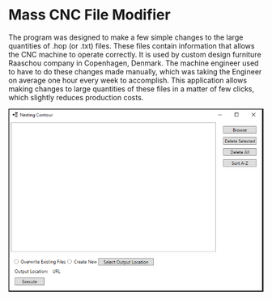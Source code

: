 <H1>Mass CNC File Modifier</H1>

The program was designed to make a few simple changes to the large quantities of .hop (or .txt) files. These files contain information that allows the CNC machine to operate correctly. It is used by custom design furniture Raaschou company in Copenhagen, Denmark. The machine engineer used to have to do these changes made manually, which was taking the Engineer on average one hour every week to accomplish. This application allows making changes to large quantities of these files in a matter of few clicks, which slightly reduces production costs.


<img src="Resources/screenshot1.png"></img>
